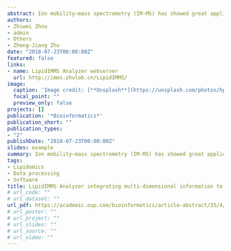 ```yaml
---
abstract: Ion mobility—mass spectrometry (IM-MS) has showed great application potential for lipidomics. However, IM-MS based lipidomics is significantly restricted by the available software for lipid structural identification. Here, we developed a software tool, namely, LipidIMMS Analyzer, to support the accurate identification of lipids in IM-MS. For the first time, the software incorporates a large-scale database covering over 260 000 lipids and four-dimensional structural information for each lipid [i.e. m/z, retention time (RT), collision cross-section (CCS) and MS/MS spectra]. Therefore, multi-dimensional information can be readily integrated to support lipid identifications, and significantly improve the coverage and confidence of identification. Currently, the software supports different IM-MS instruments and data acquisition approaches.
authors:
- Zhiwei Zhou
- admin
- Others
- Zheng-Jiang Zhu
date: "2018-07-23T00:00:00Z"
featured: false
links:
- name: LipidIMMS Analyzer webserver
  url: http://imms.zhulab.cn/LipidIMMS/
image:
  caption: 'Image credit: [**Unsplash**](https://unsplash.com/photos/hpjSkU2UYSU)'
  focal_point: ""
  preview_only: false
projects: []
publication: '*Bioinformatics*'
publication_short: ""
publication_types:
- "2"
publishDate: "2018-07-23T00:00:00Z"
slides: example
summary: Ion mobility—mass spectrometry (IM-MS) has showed great application potential for lipidomics. However, IM-MS based lipidomics is significantly restricted by the available software for lipid structural identification. Here, we developed a software tool, namely, LipidIMMS Analyzer, to support the accurate identification of lipids in IM-MS. For the first time, the software incorporates a large-scale database covering over 260 000 lipids and four-dimensional structural information for each lipid [i.e. m/z, retention time (RT), collision cross-section (CCS) and MS/MS spectra]. Therefore, multi-dimensional information can be readily integrated to support lipid identifications, and significantly improve the coverage and confidence of identification. Currently, the software supports different IM-MS instruments and data acquisition approaches.
tags:
- Lipidomics
- Data processing
- Software
title: LipidIMMS Analyzer integrating multi-dimensional information to support lipid identification in ion mobility—mass spectrometry based lipidomics
# url_code: ""
# url_dataset: ""
url_pdf: https://academic.oup.com/bioinformatics/article-abstract/35/4/698/5057157?redirectedFrom=fulltext
# url_poster: ""
# url_project: ""
# url_slides: ""
# url_source: ""
# url_video: ""
---
```

